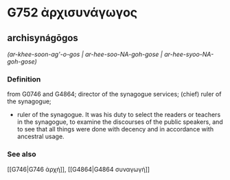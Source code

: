 # G752 ἀρχισυνάγωγος

## archisynágōgos

_(ar-khee-soon-ag'-o-gos | ar-hee-soo-NA-goh-gose | ar-hee-syoo-NA-goh-gose)_

### Definition

from G0746 and G4864; director of the synagogue services; (chief) ruler of the synagogue; 

- ruler of the synagogue. It was his duty to select the readers or teachers in the synagogue, to examine the discourses of the public speakers, and to see that all things were done with decency and in accordance with ancestral usage.

### See also

[[G746|G746 ἀρχή]], [[G4864|G4864 συναγωγή]]
